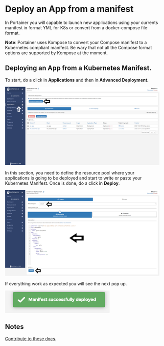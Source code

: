 # Deploy an App from a manifest

In Portainer you will capable to launch new applications using your currents manifest in format YML for K8s or convert from a docker-compose file format. 

<b>Note</b>: Portainer uses Kompose to convert your Compose manifest to a Kubernetes compliant manifest. Be wary that not all the Compose format options are supported by Kompose at the moment.

## Deploying an App from a Kubernetes Manifest.

To start, do a click in <b>Applications</b> and then in <b>Advanced Deployment</b>.

![manifest](assets/manifest-1.png)

In this section, you need to define the resource pool where your applications is going to be deployed and start to write or paste your Kubernetes Manifest. Once is done, do a click in <b>Deploy</b>.

![manifest](assets/manifest-2.png)

If everything work as expected you will see the next pop up.

![manifest](assets/manifest-3.png)

## Notes

[Contribute to these docs](https://github.com/portainer/portainer-docs/blob/master/contributing.md).